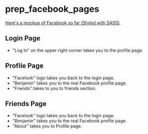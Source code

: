 prep_facebook_pages
===================

[Here's a mockup of Facebook so far (Styled with SASS)](sharp-kitty.surge.sh/).

## Login Page
* "Log In" on the upper right corner takes you to the profile page.

## Profile Page
* "Facelook" logo takes you back to the login page.
* "Benjamin" takes you to the real Facebook profile page.
* "Friends" takes to you to friends section.

## Friends Page
* "Facelook" logo takes you back to the login page.
* "Benjamin" takes you to the real Facebook profile page.
* "About" takes you to Profile page.